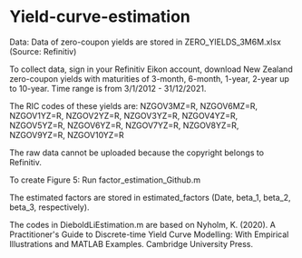 # Yield-curve-estimation


Data: Data of zero-coupon yields are stored in ZERO_YIELDS_3M6M.xlsx (Source: Refinitiv)

To collect data, sign in your Refinitiv Eikon account, download New Zealand zero-coupon yields with maturities of 3-month, 6-month, 1-year, 2-year up to 10-year. Time range is from 3/1/2012 - 31/12/2021.

The RIC codes of these yields are: NZGOV3MZ=R, NZGOV6MZ=R, NZGOV1YZ=R, NZGOV2YZ=R, NZGOV3YZ=R, NZGOV4YZ=R, NZGOV5YZ=R, NZGOV6YZ=R, NZGOV7YZ=R, NZGOV8YZ=R, NZGOV9YZ=R, NZGOV10YZ=R

The raw data cannot be uploaded because the copyright belongs to Refinitiv.


To create Figure 5: Run factor_estimation_Github.m

The estimated factors are stored in estimated_factors (Date, beta_1, beta_2, beta_3, respectively).

The codes in DieboldLiEstimation.m are based on Nyholm, K. (2020). A Practitioner's Guide to Discrete-time Yield Curve Modelling: With Empirical Illustrations and MATLAB Examples. Cambridge University Press.
